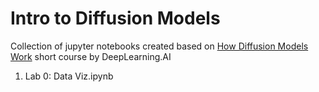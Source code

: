# Intro to Diffusion Models
Collection of jupyter notebooks created based on [How Diffusion Models Work](https://learn.deeplearning.ai/diffusion-models/) short course by DeepLearning.AI
  1. Lab 0: Data Viz.ipynb
